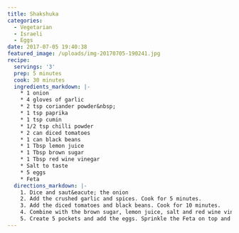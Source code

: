 ```yaml
---
title: Shakshuka
categories:
  - Vegetarian
  - Israeli
  - Eggs
date: 2017-07-05 19:40:38
featured_image: /uploads/img-20170705-190241.jpg
recipe:
  servings: '3'
  prep: 5 minutes
  cook: 30 minutes
  ingredients_markdown: |-
    * 1 onion
    * 4 gloves of garlic
    * 2 tsp coriander powder&nbsp;
    * 1 tsp paprika
    * 1 tsp cumin
    * 1/2 tsp chilli powder
    * 2 can diced tomatoes
    * 1 can black beans
    * 1 Tbsp lemon juice
    * 1 Tbsp brown sugar
    * 1 Tbsp red wine vinegar
    * Salt to taste
    * 5 eggs
    * Feta
  directions_markdown: |-
    1. Dice and saut&eacute; the onion
    2. Add the crushed garlic and spices. Cook for 5 minutes.
    3. Add the diced tomatoes and black beans. Cook for 10 minutes.
    4. Combine with the brown sugar, lemon juice, salt and red wine vinegar.
    5. Create 5 pockets and add the eggs. Sprinkle the Feta on top and cover until the eggs are cooked.
---
```



